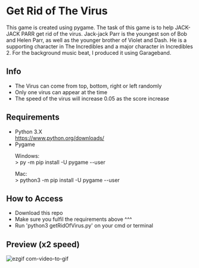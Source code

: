 # Get Rid of The Virus
This game is created using pygame. The task of this game is to help JACK-JACK PARR get rid of the virus. 
Jack-jack Parr is the youngest son of Bob and Helen Parr, as well as the younger brother of Violet and Dash. 
He is a supporting character in The Incredibles and a major character in Incredibles 2. 
For the background music beat, I produced it using Garageband.

## Info
- The Virus can come from top, bottom, right or left randomly
- Only one virus can appear at the time
- The speed of the virus will increase 0.05 as the score increase

## Requirements
- Python 3.X <br/>
  https://www.python.org/downloads/
- Pygame <br/>  
  <p>Windows:<br/>> py -m pip install -U pygame --user</p>
  <p>Mac:<br/>> python3 -m pip install -U pygame --user</p>

## How to Access
- Download this repo
- Make sure you fulfil the requirements above ^^^
- Run 'python3 getRidOfVirus.py' on your cmd or terminal

## Preview (x2 speed)
![ezgif com-video-to-gif](https://user-images.githubusercontent.com/58356073/85097150-36bd4b80-b229-11ea-94a9-3e010a9ec82b.gif)
